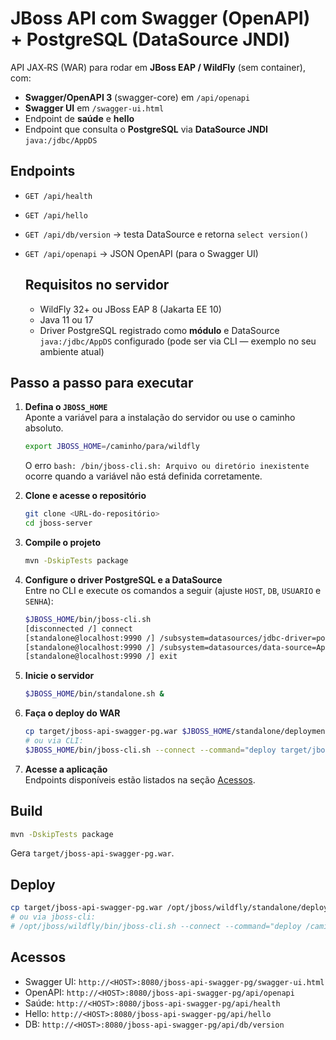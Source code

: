 # JBoss API com Swagger (OpenAPI) + PostgreSQL (DataSource JNDI)

API JAX‑RS (WAR) para rodar em **JBoss EAP / WildFly** (sem container), com:
- **Swagger/OpenAPI 3** (swagger-core) em `/api/openapi`
- **Swagger UI** em `/swagger-ui.html`
- Endpoint de **saúde** e **hello**
- Endpoint que consulta o **PostgreSQL** via **DataSource JNDI** `java:/jdbc/AppDS`

## Endpoints
- `GET /api/health`
- `GET /api/hello`
- `GET /api/db/version` → testa DataSource e retorna `select version()`
- `GET /api/openapi` → JSON OpenAPI (para o Swagger UI)

  ## Requisitos no servidor
  - WildFly 32+ ou JBoss EAP 8 (Jakarta EE 10)
  - Java 11 ou 17
  - Driver PostgreSQL registrado como **módulo** e DataSource `java:/jdbc/AppDS` configurado
  (pode ser via CLI — exemplo no seu ambiente atual)

## Passo a passo para executar

1. **Defina o `JBOSS_HOME`**  
   Aponte a variável para a instalação do servidor ou use o caminho absoluto.
   ```bash
   export JBOSS_HOME=/caminho/para/wildfly
   ```
   O erro `bash: /bin/jboss-cli.sh: Arquivo ou diretório inexistente` ocorre quando a
   variável não está definida corretamente.

2. **Clone e acesse o repositório**  
   ```bash
   git clone <URL-do-repositório>
   cd jboss-server
   ```

3. **Compile o projeto**  
   ```bash
   mvn -DskipTests package
   ```

4. **Configure o driver PostgreSQL e a DataSource**  
   Entre no CLI e execute os comandos a seguir (ajuste `HOST`, `DB`, `USUARIO` e `SENHA`):
   ```bash
   $JBOSS_HOME/bin/jboss-cli.sh
   [disconnected /] connect
   [standalone@localhost:9990 /] /subsystem=datasources/jdbc-driver=postgresql:add(driver-name=postgresql,driver-module-name=org.postgresql,driver-class-name=org.postgresql.Driver)
   [standalone@localhost:9990 /] /subsystem=datasources/data-source=AppDS:add(jndi-name=java:/jdbc/AppDS,driver-name=postgresql,connection-url=jdbc:postgresql://HOST/DB,user-name=USUARIO,password=SENHA)
   [standalone@localhost:9990 /] exit
   ```

5. **Inicie o servidor**  
   ```bash
   $JBOSS_HOME/bin/standalone.sh &
   ```

6. **Faça o deploy do WAR**  
   ```bash
   cp target/jboss-api-swagger-pg.war $JBOSS_HOME/standalone/deployments/
   # ou via CLI:
   $JBOSS_HOME/bin/jboss-cli.sh --connect --command="deploy target/jboss-api-swagger-pg.war --force"
   ```

7. **Acesse a aplicação**  
   Endpoints disponíveis estão listados na seção [Acessos](#acessos).

## Build
```bash
mvn -DskipTests package
```
Gera `target/jboss-api-swagger-pg.war`.

## Deploy
```bash
cp target/jboss-api-swagger-pg.war /opt/jboss/wildfly/standalone/deployments/
# ou via jboss-cli:
# /opt/jboss/wildfly/bin/jboss-cli.sh --connect --command="deploy /caminho/jboss-api-swagger-pg.war --force"
```

## Acessos
- Swagger UI: `http://<HOST>:8080/jboss-api-swagger-pg/swagger-ui.html`
- OpenAPI:    `http://<HOST>:8080/jboss-api-swagger-pg/api/openapi`
- Saúde:      `http://<HOST>:8080/jboss-api-swagger-pg/api/health`
- Hello:      `http://<HOST>:8080/jboss-api-swagger-pg/api/hello`
- DB:         `http://<HOST>:8080/jboss-api-swagger-pg/api/db/version`
